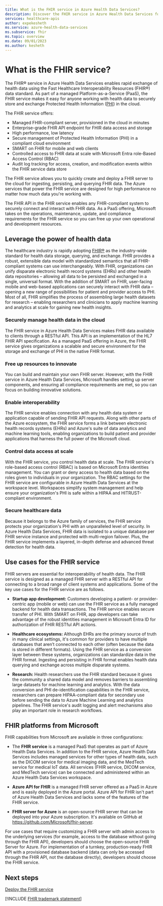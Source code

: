 ```yaml
---
title: What is the FHIR service in Azure Health Data Services?
description: Discover the FHIR service in Azure Health Data Services for secure, compliant, and scalable health data exchange and management in the cloud
services: healthcare-apis
author: expekesheth
ms.service: azure-health-data-services
ms.subservice: fhir
ms.topic: overview
ms.date: 09/01/2023
ms.author: kesheth
---
```


# What is the FHIR service?

The FHIR&reg; service in Azure Health Data Services enables rapid exchange of health data using the Fast Healthcare Interoperability Resources (FHIR®) data standard. As part of a managed Platform-as-a-Service (PaaS), the FHIR service makes it easy for anyone working with health data to securely store and exchange Protected Health Information ([PHI](https://www.hhs.gov/answers/hipaa/what-is-phi/index.html)) in the cloud. 

The FHIR service offers:

- Managed FHIR-compliant server, provisioned in the cloud in minutes
- Enterprise-grade FHIR API endpoint for FHIR data access and storage
- High performance, low latency
- Secure management of Protected Health Information (PHI) in a compliant cloud environment
- SMART on FHIR for mobile and web clients
- Controlled access to FHIR data at scale with Microsoft Entra role-Based Access Control (RBAC)
- Audit log tracking for access, creation, and modification events within the FHIR service data store

The FHIR service allows you to quickly create and deploy a FHIR server to the cloud for ingesting, persisting, and querying FHIR data. The Azure services that power the FHIR service are designed for high performance no matter how much data you're working with.

The FHIR API in the FHIR service enables any FHIR-compliant system to securely connect and interact with FHIR data. As a PaaS offering, Microsoft takes on the operations, maintenance, update, and compliance requirements for the FHIR service so you can free up your own operational and development resources.

## Leverage the power of health data

The healthcare industry is rapidly adopting [FHIR®](https://hl7.org/fhir) as the industry-wide standard for health data storage, querying, and exchange. FHIR provides a robust, extensible data model with standardized semantics that all FHIR-compliant systems can use interchangeably. With FHIR, organizations can unify disparate electronic health record systems (EHRs) and other health data repositories – allowing all data to be persisted and exchanged in a single, universal format. With the addition of SMART on FHIR, user-facing mobile and web-based applications can securely interact with FHIR data – opening a new range of possibilities for patient and provider access to PHI. Most of all, FHIR simplifies the process of assembling large health datasets for research – enabling researchers and clinicians to apply machine learning and analytics at scale for gaining new health insights. 

### Securely manage health data in the cloud

The FHIR service in Azure Health Data Services makes FHIR data available to clients through a RESTful API. This API is an implementation of the HL7 FHIR API specification. As a managed PaaS offering in Azure, the FHIR service gives organizations a scalable and secure environment for the storage and exchange of PHI in the native FHIR format.  

### Free up resources to innovate

You can build and maintain your own FHIR server. However, with the FHIR service in Azure Health Data Services, Microsoft handles setting up server components, and ensuring all compliance requirements are met, so you can focus on building innovative solutions.

### Enable interoperability

The FHIR service enables connection with any health data system or application capable of sending FHIR API requests. Along with other parts of the Azure ecosystem, the FHIR service forms a link between electronic health records systems (EHRs) and Azure's suite of data analytics and machine learning tools, enabling organizations to build patient and provider applications that harness the full power of the Microsoft cloud.

### Control data access at scale

With the FHIR service, you control health data at scale. The FHIR service's role-based access control (RBAC) is based on Microsoft Entra identities management. You can grant or deny access to health data based on the roles given to individuals in your organization. The RBAC settings for the FHIR service are configurable in Azure Health Data Services at the workspace level. Workspaces simplify system management and help ensure your organization's PHI is safe within a HIPAA and HITRUST-compliant environment.

### Secure healthcare data

Because it belongs to the Azure family of services, the FHIR service protects your organization's PHI with an unparalleled level of security. In Azure Health Data Services, FHIR data is isolated to a unique database per FHIR service instance and protected with multi-region failover. Plus, the FHIR service implements a layered, in-depth defense and advanced threat detection for health data.

## Use cases for the FHIR service

FHIR servers are essential for interoperability of health data. The FHIR service is designed as a managed FHIR server with a RESTful API for connecting to a broad range of client systems and applications. Some of the key use cases for the FHIR service are as follows.

- **Startup app development:** Customers developing a patient- or provider-centric app (mobile or web) can use the FHIR service as a fully managed backend for health data transactions. The FHIR service enables secure transfer of PHI. With SMART on FHIR, app developers can take advantage of the robust identities management in Microsoft Entra ID for authorization of FHIR RESTful API actions.

- **Healthcare ecosystems:** Although EHRs are the primary source of truth in many clinical settings, it's common for providers to have multiple databases that aren’t connected to each other (often because the data is stored in different formats). Using the FHIR service as a conversion layer between these systems, organizations can standardize data in the FHIR format. Ingesting and persisting in FHIR format enables health data querying and exchange across multiple disparate systems.

- **Research:** Health researchers use the FHIR standard because it gives the community a shared data model and removes barriers to assembling large datasets for machine learning and analytics. With the data conversion and PHI de-identification capabilities in the FHIR service, researchers can prepare HIPAA-compliant data for secondary use before sending the data to Azure Machine Learning and analytics pipelines. The FHIR service's audit logging and alert mechanisms also play an important role in research workflows.

## FHIR platforms from Microsoft

FHIR capabilities from Microsoft are available in three configurations:

- The **FHIR service** is a managed PaaS that operates as part of Azure Health Data Services. In addition to the FHIR service, Azure Health Data Services includes managed services for other types of health data, such as the DICOM service for medical imaging data, and the MedTech service for medical IoT data. All services (FHIR service, DICOM service, and MedTech service) can be connected and administered within an Azure Health Data Services workspace.

- **Azure API for FHIR** is a managed FHIR server offered as a PaaS in Azure and is easily deployed in the Azure portal. Azure API for FHIR isn't part of Azure Health Data Services and lacks some of the features of the FHIR service.

- **FHIR server for Azure** is an open-source FHIR server that can be deployed into your Azure subscription. It's available on GitHub at https://github.com/Microsoft/fhir-server.

For use cases that require customizing a FHIR server with admin access to the underlying services (for example, access to the database without going through the FHIR API), developers should choose the open-source FHIR Server for Azure. For implementation of a turnkey, production-ready FHIR API with a provisioned database backend (data can only be accessed through the FHIR API, not the database directly), developers should choose the FHIR service.

## Next steps

[Deploy the FHIR service](fhir-portal-quickstart.md)

[!INCLUDE [FHIR trademark statement](../includes/healthcare-apis-fhir-trademark.md)]
